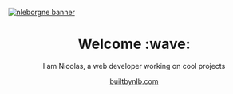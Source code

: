[![nleborgne banner](https://user-images.githubusercontent.com/10797160/95275262-c1d35780-0893-11eb-8c9e-7a9355cc2524.png)](https://builtbynlb.com/)
<h1 align='center'> Welcome :wave:</h1>
<p align='center'> I am Nicolas, a web developer working on cool projects</p>
<p align='center'><a target='_blank' href="https://builtbynlb.com">builtbynlb.com</a></p>
